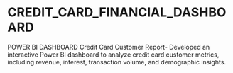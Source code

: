 # CREDIT_CARD_FINANCIAL_DASHBOARD
POWER BI DASHBOARD
Credit Card Customer Report- Developed an interactive Power BI dashboard to analyze
credit card customer metrics, including revenue, interest,
transaction volume, and demographic insights.

